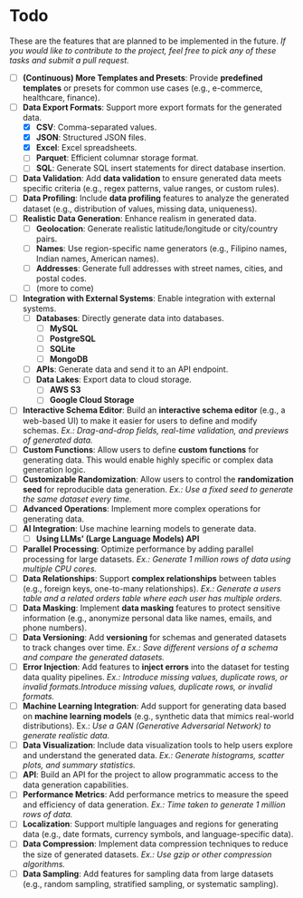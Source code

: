 # Todo 

These are the features that are planned to be implemented in the future. *If you would like to contribute to the project, feel free to pick any of these tasks and submit a pull request.*

- [ ] **(Continuous) More Templates and Presets**: Provide **predefined templates** or presets for common use cases (e.g., e-commerce, healthcare, finance).
- [ ] **Data Export Formats**: Support more export formats for the generated data.
  - [x] **CSV**: Comma-separated values.
  - [x] **JSON**: Structured JSON files.
  - [x] **Excel**: Excel spreadsheets.
  - [ ] **Parquet**: Efficient columnar storage format.
  - [ ] **SQL**: Generate SQL insert statements for direct database insertion.
- [ ] **Data Validation**: Add **data validation** to ensure generated data meets specific criteria (e.g., regex patterns, value ranges, or custom rules).
- [ ] **Data Profiling**: Include **data profiling** features to analyze the generated dataset (e.g., distribution of values, missing data, uniqueness).
- [ ] **Realistic Data Generation**: Enhance realism in generated data.
  - [ ] **Geolocation**: Generate realistic latitude/longitude or city/country pairs.
  - [ ] **Names**: Use region-specific name generators (e.g., Filipino names, Indian names, American names).
  - [ ] **Addresses**: Generate full addresses with street names, cities, and postal codes.
  - [ ] (more to come)
- [ ] **Integration with External Systems**: Enable integration with external systems.
  - [ ] **Databases**: Directly generate data into databases.
    - [ ] **MySQL**
    - [ ] **PostgreSQL**
    - [ ] **SQLite**
    - [ ] **MongoDB**
  - [ ] **APIs**: Generate data and send it to an API endpoint.
  - [ ] **Data Lakes**: Export data to cloud storage.
    - [ ] **AWS S3**
    - [ ] **Google Cloud Storage**
- [ ] **Interactive Schema Editor**: Build an **interactive schema editor** (e.g., a web-based UI) to make it easier for users to define and modify schemas. *Ex.: Drag-and-drop fields, real-time validation, and previews of generated data.*
- [ ] **Custom Functions**: Allow users to define **custom functions** for generating data. This would enable highly specific or complex data generation logic.
- [ ] **Customizable Randomization**: Allow users to control the **randomization seed** for reproducible data generation. *Ex.: Use a fixed seed to generate the same dataset every time.*
- [ ] **Advanced Operations**: Implement more complex operations for generating data.
- [ ] **AI Integration**: Use machine learning models to generate data.
  - [ ] **Using LLMs' (Large Language Models) API**
- [ ] **Parallel Processing**: Optimize performance by adding parallel processing for large datasets. *Ex.: Generate 1 million rows of data using multiple CPU cores.*
- [ ] **Data Relationships**: Support **complex relationships** between tables (e.g., foreign keys, one-to-many relationships). *Ex.: Generate a users table and a related orders table where each user has multiple orders.*
- [ ] **Data Masking**: Implement **data masking** features to protect sensitive information (e.g., anonymize personal data like names, emails, and phone numbers).
- [ ] **Data Versioning**: Add **versioning** for schemas and generated datasets to track changes over time. *Ex.: Save different versions of a schema and compare the generated datasets.*
- [ ] **Error Injection**: Add features to **inject errors** into the dataset for testing data quality pipelines. *Ex.: Introduce missing values, duplicate rows, or invalid formats.Introduce missing values, duplicate rows, or invalid formats.*
- [ ] **Machine Learning Integration**: Add support for generating data based on **machine learning models** (e.g., synthetic data that mimics real-world distributions). Ex.: *Use a GAN (Generative Adversarial Network) to generate realistic data.*
- [ ] **Data Visualization**: Include data visualization tools to help users explore and understand the generated data. *Ex.: Generate histograms, scatter plots, and summary statistics.*
- [ ] **API**: Build an API for the project to allow programmatic access to the data generation capabilities.
- [ ] **Performance Metrics**: Add performance metrics to measure the speed and efficiency of data generation. *Ex.: Time taken to generate 1 million rows of data.*
- [ ] **Localization**: Support multiple languages and regions for generating data (e.g., date formats, currency symbols, and language-specific data).
- [ ] **Data Compression**: Implement data compression techniques to reduce the size of generated datasets. *Ex.: Use gzip or other compression algorithms.*
- [ ] **Data Sampling**: Add features for sampling data from large datasets (e.g., random sampling, stratified sampling, or systematic sampling).